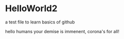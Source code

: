 # HelloWorld2
a test file to learn basics of github

hello humans
your demise is immenent, corona's for all!
